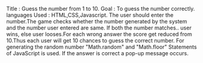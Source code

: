 Title : Guess the number from 1 to 10.
Goal : To guess the number correctly.
languages Used : HTML,CSS,Javascript.
The user should enter the number.The game checks whether the number generated by the system and the number user entered are same. If both the number matches.. user wins, else user looses.For each wrong answer the score get reduced from 10.Thus each user will get 10 chances to guess the correct number. For generating the random number "Math.random" and "Math.floor" Statements of JavaScript is used.
If the answer is correct a pop-up message occurs.
